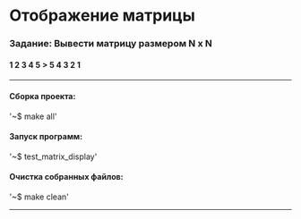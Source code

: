 # Отображение матрицы
### Задание: Вывести матрицу размером N x N

#### 1 2 3 4 5 > 5 4 3 2 1
____

#### Сборка проекта:

'~$ make all'

#### Запуск программ:

'~$ test_matrix_display'

#### Очистка собранных файлов:

'~$ make clean'
____
